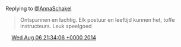 Replying to [@AnnaSchakel](https://twitter.com/@AnnaSchakel/status/497115358357381122)

> Ontspannen en luchtig\. Elk postuur en leeftijd kunnen het, toffe instructeurs\. Leuk speelgoed

<img src="../../media/tweet.ico" width="12" /> [Wed Aug 06 21:34:06 +0000 2014](https://twitter.com/DromerDenker/status/497133537490116608)